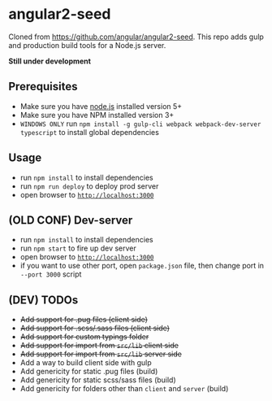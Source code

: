 # angular2-seed

Cloned from https://github.com/angular/angular2-seed.
This repo adds gulp and production build tools for a Node.js server.

**Still under development**

## Prerequisites
- Make sure you have [node.js](https://nodejs.org/) installed version 5+
- Make sure you have NPM installed version 3+
- `WINDOWS ONLY` run `npm install -g gulp-cli webpack webpack-dev-server typescript` to install global dependencies

## Usage
- run `npm install` to install dependencies
- run `npm run deploy` to deploy prod server
- open browser to [`http://localhost:3000`](http://localhost:3000)

## (OLD CONF) Dev-server
- run `npm install` to install dependencies
- run `npm start` to fire up dev server
- open browser to [`http://localhost:3000`](http://localhost:3000)
- if you want to use other port, open `package.json` file, then change port in `--port 3000` script

## (DEV) TODOs
- ~~Add support for .pug files (client side)~~
- ~~Add support for .scss/.sass files (client side)~~
- ~~Add support for custom typings folder~~
- ~~Add support for import from `src/lib` client side~~
- ~~Add support for import from `src/lib` server side~~
- Add a way to build client side with gulp
- Add genericity for static .pug files (build)
- Add genericity for static scss/sass files (build)
- Add genericity for folders other than `client` and `server` (build)
